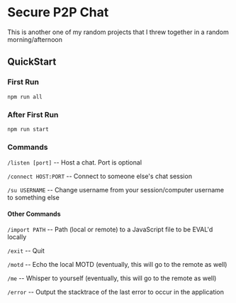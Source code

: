 # Secure P2P Chat

This is another one of my random projects that I threw together in a random morning/afternoon

## QuickStart

### First Run

`npm run all`

### After First Run

`npm run start`

### Commands

`/listen [port]` -- Host a chat. Port is optional

`/connect HOST:PORT` -- Connect to someone else's chat session

`/su USERNAME` -- Change username from your session/computer username to something else

#### Other Commands

`/import PATH` -- Path (local or remote) to a JavaScript file to be EVAL'd locally

`/exit` -- Quit

`/motd` -- Echo the local MOTD (eventually, this will go to the remote as well)

`/me` -- Whisper to yourself (eventually, this will go to the remote as well)

`/error` -- Output the stacktrace of the last error to occur in the application
